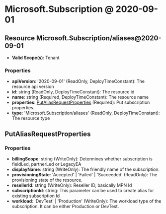 # Microsoft.Subscription @ 2020-09-01

## Resource Microsoft.Subscription/aliases@2020-09-01
* **Valid Scope(s)**: Tenant
### Properties
* **apiVersion**: '2020-09-01' (ReadOnly, DeployTimeConstant): The resource api version
* **id**: string (ReadOnly, DeployTimeConstant): The resource id
* **name**: string (Required, DeployTimeConstant): The resource name
* **properties**: [PutAliasRequestProperties](#putaliasrequestproperties) (Required): Put subscription properties.
* **type**: 'Microsoft.Subscription/aliases' (ReadOnly, DeployTimeConstant): The resource type

## PutAliasRequestProperties
### Properties
* **billingScope**: string (WriteOnly): Determines whether subscription is fieldLed, partnerLed or LegacyEA
* **displayName**: string (WriteOnly): The friendly name of the subscription.
* **provisioningState**: 'Accepted' | 'Failed' | 'Succeeded' (ReadOnly): The provisioning state of the resource.
* **resellerId**: string (WriteOnly): Reseller ID, basically MPN Id
* **subscriptionId**: string: This parameter can be used to create alias for existing subscription Id
* **workload**: 'DevTest' | 'Production' (WriteOnly): The workload type of the subscription. It can be either Production or DevTest.

